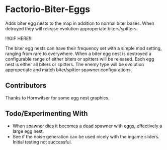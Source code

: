 # Factorio-Biter-Eggs

Adds biter egg nests to the map in addition to normal biter bases. When detroyed they will release evolution approperiate biters/spitters.

!!!GIF HERE!!!

The biter egg nests can have their frequency set with a simple mod setting, ranging from rare to everywhere.
When a biter egg nest is destroyed a configurable range of either biters or spitters will be released. Each egg nest is either all biters or spitters. The enemy type will be evolution approperiate and match biter/spitter spawner configurations.


Contributors
-----------
Thanks to Hornwitser for some egg nest graphics.


Todo/Experimenting With
------------
 - When spawner dies it becomes a dead spawner with eggs, effectively a large egg nest.
 - See if the noise generation can be used nicely with the ingame sliders. Initial testing not successful.